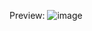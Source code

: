 Preview:
![image](https://github.com/addxrall/nvim-config/assets/50717284/86e72719-1c2f-4b59-b1bd-efa37e526108)
